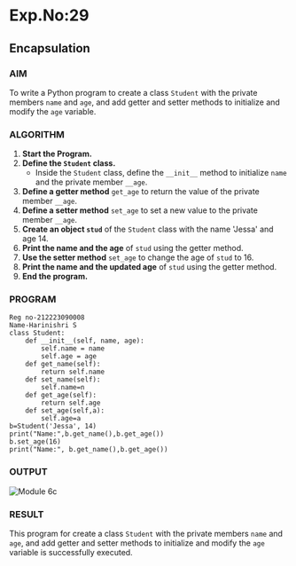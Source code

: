 # Exp.No:29  
## Encapsulation


### AIM  
To write a Python program to create a class `Student` with the private members `name` and `age`, and add getter and setter methods to initialize and modify the `age` variable.

### ALGORITHM

1. **Start the Program.**
2. **Define the `Student` class.**
   - Inside the `Student` class, define the `__init__` method to initialize `name` and the private member `__age`.
3. **Define a getter method** `get_age` to return the value of the private member `__age`.
4. **Define a setter method** `set_age` to set a new value to the private member `__age`.
5. **Create an object `stud`** of the `Student` class with the name 'Jessa' and age 14.
6. **Print the name and the age** of `stud` using the getter method.
7. **Use the setter method** `set_age` to change the age of `stud` to 16.
8. **Print the name and the updated age** of `stud` using the getter method.
9. **End the program.**

### PROGRAM
```
Reg no-212223090008
Name-Harinishri S
class Student:
    def __init__(self, name, age):
        self.name = name
        self.age = age
    def get_name(self):
        return self.name
    def set_name(self):
        self.name=n
    def get_age(self):
        return self.age
    def set_age(self,a):
        self.age=a 
b=Student('Jessa', 14)
print("Name:",b.get_name(),b.get_age())
b.set_age(16)
print("Name:", b.get_name(),b.get_age())
```

### OUTPUT

![Module 6c](https://github.com/user-attachments/assets/aeea176b-be20-4765-92ce-838f3be5a841)

### RESULT
This program for create a class `Student` with the private members `name` and `age`, and add getter and setter methods to initialize and modify the `age` variable is successfully executed.


